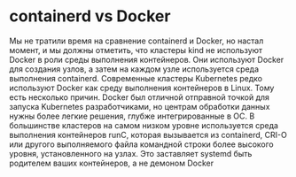 # containerd vs Docker

Мы не тратили время на сравнение containerd и Docker, но настал момент, и мы должны отметить, что кластеры kind не
используют Docker в роли среды выполнения контейнеров. Они используют Docker для создания узлов, а затем на каждом узле
используется среда выполнения containerd. Современные кластеры Kubernetes редко используют Docker
как среду выполнения контейнеров в Linux. Тому есть несколько причин. Docker был отличной отправной точкой для запуска
Kubernetes разработчиками, но центрам обработки данных нужны более легкие решения,
глубже интегрированные в ОС. В большинстве кластеров на самом низком уровне используется среда выполнения контейнеров
runC, которая вызывается из containerd, CRI-O или другого выполняемого файла командной строки более высокого уровня,
установленного на узлах. Это
заставляет systemd быть родителем ваших контейнеров, а не демоном Docker
